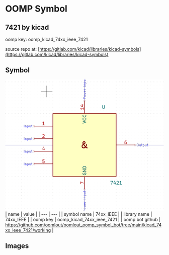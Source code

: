 # OOMP Symbol  
## 7421  by kicad  
  
oomp key: oomp_kicad_74xx_ieee_7421  
  
source repo at: [https://gitlab.com/kicad/libraries/kicad-symbols](https://gitlab.com/kicad/libraries/kicad-symbols)  
## Symbol  
  
[![working.png](working_600.png)](working.png)  
| name | value | 
| --- | --- | 
| symbol name | 74xx_IEEE | 
| library name | 74xx_IEEE | 
| oomp key | oomp_kicad_74xx_ieee_7421 | 
| oomp bot github | https://github.com/oomlout/oomlout_oomp_symbol_bot/tree/main/kicad_74xx_ieee_7421/working | 
## Images  

